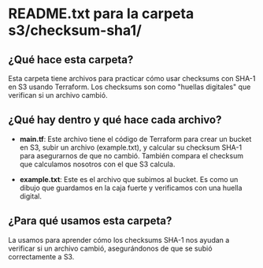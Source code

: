# README.txt para la carpeta s3/checksum-sha1/

## ¿Qué hace esta carpeta?
Esta carpeta tiene archivos para practicar cómo usar checksums con SHA-1 en S3 usando Terraform. Los checksums son como "huellas digitales" que verifican si un archivo cambió.

## ¿Qué hay dentro y qué hace cada archivo?

- **main.tf**:
  Este archivo tiene el código de Terraform para crear un bucket en S3, subir un archivo (example.txt), y calcular su checksum SHA-1 para asegurarnos de que no cambió. También compara el checksum que calculamos nosotros con el que S3 calcula.

- **example.txt**:
  Este es el archivo que subimos al bucket. Es como un dibujo que guardamos en la caja fuerte y verificamos con una huella digital.

## ¿Para qué usamos esta carpeta?
La usamos para aprender cómo los checksums SHA-1 nos ayudan a verificar si un archivo cambió, asegurándonos de que se subió correctamente a S3.
